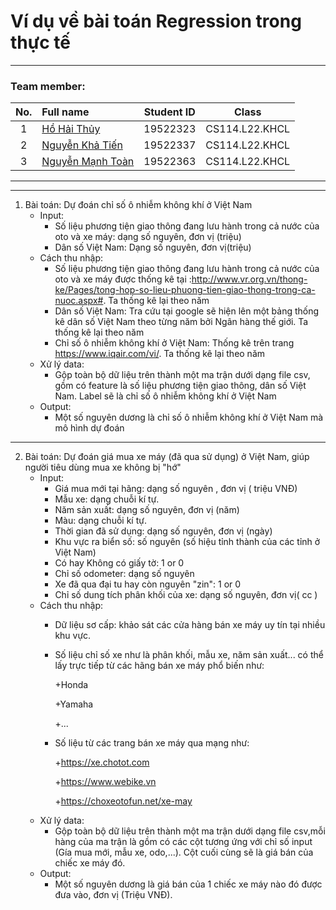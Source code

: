 # Ví dụ về bài toán Regression trong thực tế
---

### Team member:
|No.| Full name         |Student ID       |Class      |
|:-:|:------------------|:---------:|:--------:|
| 1	|[Hồ Hải Thủy](https://www.facebook.com/suzu2k1)	| 19522323	| CS114.L22.KHCL |
| 2	|[Nguyễn Khả Tiến](https://www.facebook.com/tiennguyenbangde)	| 19522337	| CS114.L22.KHCL |
| 3	|[Nguyễn Mạnh Toàn](https://www.facebook.com/acma.thosan.1)	  | 19522363	| CS114.L22.KHCL  |
---
---

1. Bài toán: Dự đoán chỉ số ô nhiễm không khí ở Việt Nam
   - Input:
     - Số liệu phương tiện giao thông đang lưu hành trong cả nước của oto và xe máy: dạng số nguyên, đơn vị (triệu)
     - Dân số Việt Nam: Dạng số nguyên, đơn vị(triệu)
   - Cách thu nhập: 
     - Số liệu phương tiện giao thông đang lưu hành trong cả nước của oto và xe máy được thống kê tại :http://www.vr.org.vn/thong-ke/Pages/tong-hop-so-lieu-phuong-tien-giao-thong-trong-ca-nuoc.aspx#. Ta thống kê lại theo năm
     - Dân số Việt Nam: Tra cứu tại google sẽ hiện lên một bảng thống kê dân số Việt Nam theo từng năm bởi Ngân hàng thế giới. Ta thống kê lại theo năm
     - Chỉ số ô nhiễm không khí ở Việt Nam: Thống kê trên trang https://www.iqair.com/vi/. Ta thống kê lại theo năm
   - Xử lý data:
     - Gộp toàn bộ dữ liệu trên thành một ma trận dưới dạng file csv, gồm có feature là số liệu phương tiện giao thông, dân số Việt Nam. Label sẽ là chỉ số ô nhiễm không khí ở Việt Nam
   - Output:
     - Một số nguyên dương  là chỉ số ô nhiễm không khí ở Việt Nam mà mô hình dự đoán

---

2. Bài toán: Dự đoán giá mua xe máy (đã qua sử dụng) ở Việt Nam, giúp người tiêu dùng mua xe không bị "hớ"
   - Input:
     - Giá mua mới tại hãng: dạng số nguyên , đơn vị ( triệu VNĐ)
     - Mẫu xe: dạng chuỗi kí tự.
     - Năm sản xuất: dạng số nguyên, đơn vị (năm)
     - Màu: dạng chuỗi kí tự.
     - Thời gian đã sử dụng: dạng số nguyên, đơn vị (ngày)
     - Khu vực ra biển số: số nguyên (số hiệu tỉnh thành của các tỉnh ở Việt Nam)
     - Có hay Không có giấy tờ: 1 or 0
     - Chỉ số odometer: dạng số nguyên
     - Xe đã qua đại tu hay còn nguyên "zin": 1 or 0
     - Chỉ số dung tích phân khối của xe: dạng số nguyên, đơn vị( cc )
   - Cách thu nhập: 
     - Dữ liệu sơ cấp: khảo sát các cửa hàng bán xe máy uy tín tại nhiều khu vực.
     - Số liệu chỉ số xe như là phân khối, mẫu xe, năm sản xuất... có thể lấy trực tiếp từ các hãng bán xe máy phổ biến như:
     
         +Honda
         
         +Yamaha
         
         +...
     - Số liệu từ các trang bán xe máy qua mạng như: 
        
        +https://xe.chotot.com
        
        +https://www.webike.vn
        
        +https://choxeotofun.net/xe-may
   - Xử lý data:
     - Gộp toàn bộ dữ liệu trên thành một ma trận dưới dạng file csv,mỗi hàng của ma trận là gồm có các cột tương ứng với chỉ số input (Gía mua mới, mẫu xe, odo,...). Cột cuối cùng sẽ là giá bán của chiếc xe máy đó.
   - Output:
     - Một số nguyên dương là giá bán của 1 chiếc xe máy nào đó được đưa vào, đơn vị (Triệu VNĐ).  
       
      
    
